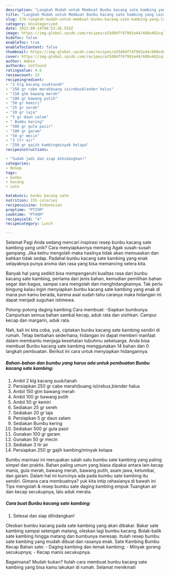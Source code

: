 ```yaml
---
description: "Langkah Mudah untuk Membuat Bunbu kacang sate kambing yang Lezat, Sempurna"
title: "Langkah Mudah untuk Membuat Bunbu kacang sate kambing yang Lezat, Sempurna"
slug: 574-langkah-mudah-untuk-membuat-bunbu-kacang-sate-kambing-yang-lezat-sempurna
category: Uncategorized
date: 2022-09-14T06:53:26.555Z
image: https://img-global.cpcdn.com/recipes/a33d84ff47991e44/680x482cq70/bunbu-kacang-sate-kambing-foto-resep-utama.jpg
hideToc: false
enableToc: true
enableTocContent: false
thumbnail: https://img-global.cpcdn.com/recipes/a33d84ff47991e44/680x482cq70/bunbu-kacang-sate-kambing-foto-resep-utama.jpg
cover: https://img-global.cpcdn.com/recipes/a33d84ff47991e44/680x482cq70/bunbu-kacang-sate-kambing-foto-resep-utama.jpg
author: Admin
authorAv: notfound
ratingvalue: 4.6
reviewcount: 23
recipeingredient:
- "2 klg kacang suuktanah"
- "250 gr cabe merahbuang isirebusblender halus"
- "150 gtm bawang merah"
- "100 gr bawang putih"
- "50 gr kemiri"
- "25 gr sereh"
- "20 gr laja"
- "5 gr daun salam"
- " Bumbu kering"
- "500 gr gula pasir"
- "100 gr garam"
- "50 gr mecin"
- "3 ltr air"
- "250 gr gajih kambingminyak kelapa"
recipeinstructions:

- "Sudah jadi dan siap dihidangkan!"
categories:
- Resep
tags:
- bunbu
- kacang
- sate

katakunci: bunbu kacang sate 
nutrition: 155 calories
recipecuisine: Indonesian
preptime: "PT25M"
cooktime: "PT49M"
recipeyield: "4"
recipecategory: Lunch

---
```



Selamat Pagi Anda sedang mencari inspirasi resep bunbu kacang sate kambing yang unik? Cara menyiapkannya memang Agak susah-susah gampang. Jika keliru mengolah maka hasilnya tidak akan memuaskan dan bahkan tidak sedap. Padahal bunbu kacang sate kambing yang enak selayaknya punya aroma dan rasa yang bisa memancing selera kita.


Banyak hal yang sedikit bisa mempengaruhi kualitas rasa dari bunbu kacang sate kambing, pertama dari jenis bahan, kemudian pemilihan bahan segar dan bagus, sampai cara mengolah dan menghidangkannya. Tak perlu bingung kalau ingin menyiapkan bunbu kacang sate kambing yang enak di mana pun kamu berada, karena asal sudah tahu caranya maka hidangan ini dapat menjadi suguhan istimewa.

Potong-potong daging kambing Cara membuat: -Siapkan bumbunya. Campurkan semua bahan sambal kecap, aduk rata dan sisihkan. Campur kecap dan margarin, aduk rata.


Nah, kali ini kita coba, yuk, ciptakan bunbu kacang sate kambing sendiri di rumah. Tetap berbahan sederhana, hidangan ini dapat memberi manfaat dalam membantu menjaga kesehatan tubuhmu sekeluarga. Anda bisa membuat Bunbu kacang sate kambing menggunakan 14 bahan dan 0 langkah pembuatan. Berikut ini cara untuk menyiapkan hidangannya.

<!--inarticleads1-->

##### Bahan-bahan dan bumbu yang harus ada untuk pembuatan Bunbu kacang sate kambing:

1. Ambil 2 klg kacang suuk/tanah
1. Persiapkan 250 gr cabe merah(buang isi)rebus,blender halus
1. Ambil 150 gtm bawang merah
1. Ambil 100 gr bawang putih
1. Ambil 50 gr kemiri
1. Sediakan 25 gr sereh
1. Sediakan 20 gr laja
1. Persiapkan 5 gr daun salam
1. Sediakan  Bumbu kering
1. Sediakan 500 gr gula pasir
1. Gunakan 100 gr garam
1. Gunakan 50 gr mecin
1. Sediakan 3 ltr air
1. Persiapkan 250 gr gajih kambing/minyak kelapa


Bumbu marinasi ini merupakan salah satu bumbu sate kambing yang paling simpel dan praktis. Bahan paling umum yang biasa dipakai antara lain kecap manis, gula merah, bawang merah, bawang putih, asam jawa, ketumbar, dan garam. Dalam hal ini kuncinya ada pada bumbu sate kambing itu sendiri. Gimana cara membuatnya? yuk kita intip rahasianya di bawah ini Tips mengolah &amp; resep bumbu sate daging kambing empuk Tuangkan air dan kecap secukupnya, lalu aduk merata. 

<!--inarticleads2-->

##### Cara buat Bunbu kacang sate kambing:


1. Selesai dan siap dihidangkan!

Oleskan bumbu kacang pada sate kambing yang akan dibakar. Bakar sate kambing sampai setengah matang, oleskan lagi bumbu kacang. Bolak-balik sate kambing hingga matang dan bumbunya meresap. Itulah resep bumbu sate kambing yang mudah dibuat dan rasanya enak. Sate Kambing Bumbu Kecap Bahan sate: - Daging kambing dan lemak kambing; - Minyak goreng secukupnya; - Kecap manis secukupnya. 

Bagaimana? Mudah bukan? Itulah cara membuat bunbu kacang sate kambing yang bisa kamu lakukan di rumah. Selamat menikmati
